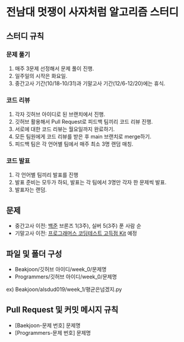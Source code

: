 # 전남대 멋쟁이 사자처럼 알고리즘 스터디
## 스터디 규칙
### 문제 풀기
1. 매주 3문제 선정해서 문제 풀이 진행.
2. 일주일의 시작은 화요일.
3. 중간고사 기간(10/18-10/31)과 기말고사 기간(12/6-12/20)에는 휴식.

### 코드 리뷰
1. 각자 깃허브 아이디로 된 브랜치에서 진행.
2. 깃허브 활용해서 Pull Request로 피드백 팀끼리 코드 리뷰 진행.
3. 서로에 대한 코드 리뷰는 월요일까지 완료하기.
4. 모든 팀원에게 코드 리뷰를 받은 후 main 브랜치로 merge하기.
5. 피드백 팀은 각 언어별 팀에서 매주 최소 3명 랜덤 매칭.

### 코드 발표
1. 각 언어별 팀끼리 발표를 진행
2. 발표 준비는 모두가 하되, 발표는 각 팀에서 3명만 각자 한 문제씩 발표.
3. 발표자는 랜덤.

## 문제
- 중간고사 이전: [백준](https://solved.ac/problems/level) 브론즈 1(3주), 실버 5(3주) 푼 사람 순
- 기말고사 이전: [프로그래머스 코딩테스트 고득점 Kit](https://school.programmers.co.kr/learn/challenges?tab=algorithm_practice_kit) 예정

## 파일 및 폴더 구성
- Beakjoon/깃허브 아이디/week_0/문제명
- Programmers/깃허브 아이디/week_0/문제명

ex) Beakjoon/alsdud019/week_1/평균은넘겠지.py

## Pull Request 및 커밋 메시지 규칙
- [Baekjoon-문제 번호] 문제명
- [Programmers-문제 번호] 문제명
